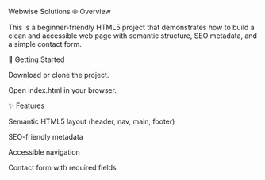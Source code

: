 Webwise Solutions 🌐
 Overview

This is a beginner-friendly HTML5 project that demonstrates how to build a clean and accessible web page with semantic structure, SEO metadata, and a simple contact form.

🚀 Getting Started

Download or clone the project.

Open index.html in your browser.

✨ Features

Semantic HTML5 layout (header, nav, main, footer)

SEO-friendly metadata

Accessible navigation

Contact form with required fields
